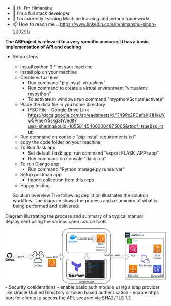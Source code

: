 - 👋 Hi, I’m Himanshu
- 👀 I’m a full stack developer
- 🌱 I’m currently learning Machine learning and python frameworks
- 📫 How to reach me ...https://www.linkedin.com/in/himanshu-singh-200291/


**The ABProject is relevant to a very specific usecase. It has a basic implementation of API and caching**
- Setup steps
  - Install python 3.* on your machine
  - Install pip on your machine
  - Create virtual env
    - Run command "pip install virtualenv"
    - Run command to create a virtual environment "virtualenv mypython"
    - To activate in windows run command "mypthon\Scripts\activate"
  - Place the data file in you home directory
    -   IFSC File – Google Drive Link
        https://docs.google.com/spreadsheets/d/1149Ps2PCafaKjHHkUYw5PmeiY5skg3tY/edit?usp=sharing&ouid=105581454063004875005&rtpof=true&sd=true
  - Run command on console "pip install requirements.txt" 
  - copy the code folder on your machine
  - To Run flask app:
    - Set default flask app; run command "export FLASK_APP=app"
    - Run command on console "flask run"
  - To run Django app:  
    - Run command "Python manage.py runserver"
  - Setup postman app
    - Import collection from this repo
  - Happy testing.
  
  Solution overview
The following depiction illustrates the solution workflow. The diagram shows the process and a summary of what is being performed and delivered:

Diagram illustrating the process and summary of a typical manual deployment using the various open source tools.


<img src="https://github.com/himanshuQ/himanshuQ/blob/main/aws_Flask-Microservice_f1.png">
  - Security cosiderations
    - enable basic auth module using a ldap provider like Oracle Unified Directory or token based authentication
    - enable https port for clients to access the API, secured via SHA2/TLS 1.2 
